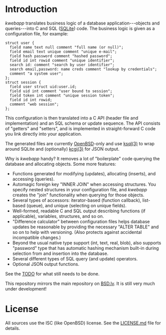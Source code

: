 # Introduction

*kwebapp* translates business logic of a database application---objects
and queries---into C and SQL ([SQLite](https://sqlite.org)) code.  The
business logic is given as a configuration file, for example:

```
struct user {
  field name text null comment "full name (or null)";
  field email text unique comment "unique e-mail";
  field hash password comment "hashed password";
  field id int rowid comment "unique identifier";
  search id: comment "search by user identifier";
  search email,password: name creds comment "lookup by credentials";
  comment "a system user";
};
struct session {
  field user struct uid:user.id;
  field uid int comment "user bound to session";
  field token int comment "unique session token";
  field id int rowid;
  comment "web session";
};
```

This configuration is then translated into a C API (header file and
implementation) and an SQL schema or update sequence.  The API consists
of "getters" and "setters", and is implemented in straight-forward C
code you link directly into your application.

The generated files are currently
[OpenBSD](https://www.openbsd.org)-only and use
[ksql(3)](https://kristaps.bsd.lv/ksql) to wrap around SQLite and
(optionally)
[kcgi(3)](https://kristaps.bsd.lv/kcgi) for JSON output.

Why is *kwebapp* handy?  It removes a lot of "boilerplate" code querying
the database and allocating objects.  Some more features:

- Functions generated for modifying (updates), allocating (inserts), and
  accessing (queries).
- Automagic foreign key "INNER JOIN" when accessing structures.  You
  specify nested structures in your configuration file, and *kwebapp*
  creates the "join" functionality when querying for those objects.
- Several types of accessors: iterator-based (function callback),
  list-based (queue), and unique (selecting on unique fields).
- Well-formed, readable C and SQL output describing functions (if
  applicable), variables, structures, and so on.
- "Difference calculator" between configuration files helps database
  updates be reasonable by providing the necessary "ALTER TABLE" and so
  on to help with versioning.  (Also protects against accidental
  incompatible changes.)
- Beyond the usual native type support (int, text, real, blob), also
  supports "password" type that has automatic hashing mechanism built-in
  during selection from and insertion into the database.
- Several different types of SQL query (and update) operators.
- Optional JSON output functions.

See the [TODO](TODO.md) for what still needs to be done.

This repository mirrors the main repository on
[BSD.lv](https://www.bsd.lv).  It is still very much under development!

# License

All sources use the ISC (like OpenBSD) license.
See the [LICENSE.md](LICENSE.md) file for details.
